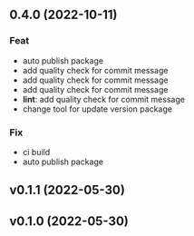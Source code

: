 ## 0.4.0 (2022-10-11)

### Feat

- auto publish package
- add quality check for commit message
- add quality check for commit message
- add quality check for commit message
- **lint**: add quality check for commit message
- change tool for update version package

### Fix

- ci build
- auto publish package

## v0.1.1 (2022-05-30)

## v0.1.0 (2022-05-30)
